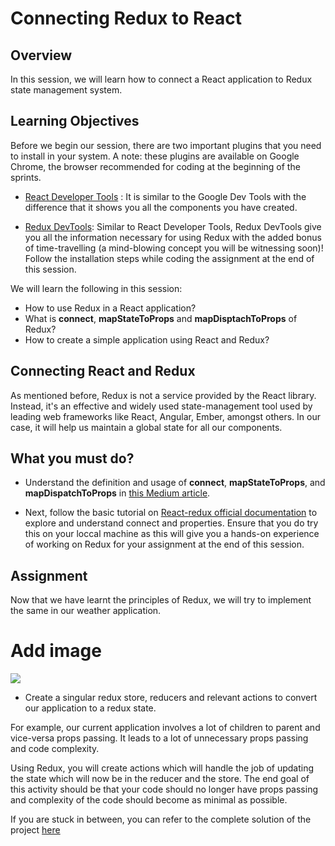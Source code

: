 # **Connecting Redux to React**

## Overview

In this session, we will learn how to connect a React application to Redux state management system.

## Learning Objectives

Before we begin our session, there are two important plugins that you need to install in your system. A note: these plugins are available on Google Chrome, the browser recommended for coding at the beginning of the sprints.

- [React Developer Tools](https://chrome.google.com/webstore/detail/react-developer-tools/fmkadmapgofadopljbjfkapdkoienihi?hl=en) : It is similar to the Google Dev Tools with the difference that it shows you all the components you have created.

- [Redux DevTools](https://github.com/zalmoxisus/redux-devtools-extension): Similar to React Developer Tools, Redux DevTools give you all the information necessary for using Redux with the added bonus of time-travelling (a mind-blowing concept you will be witnessing soon)! Follow the installation steps while coding the assignment at the end of this session.


We will learn the following in this session:

- How to use Redux in a React application?
- What is **connect**, **mapStateToProps** and **mapDisptachToProps** of Redux?
- How to create a simple application using React and Redux?


## Connecting React and Redux

As mentioned before, Redux is not a service provided by the React library. Instead, it's an effective and widely used state-management tool used by leading web frameworks like React, Angular, Ember, amongst others. In our case, it will help us maintain a global state for all our components.

## What you must do?

- Understand the definition and usage of **connect**, **mapStateToProps**, and **mapDispatchToProps** in [this Medium article](https://medium.com/mofed/reduxs-mysterious-connect-function-526efe1122e4).

- Next, follow the basic tutorial on [React-redux official documentation](https://react-redux.js.org/introduction/basic-tutorial) to explore and understand connect and properties. Ensure that you do try this on your loccal machine as this will give you a hands-on experience of working on Redux for your assignment at the end of this session.


## Assignment

Now that we have learnt the principles of Redux, we will try to implement the same in our weather application.

# Add image
![](https://github.com/greyatom-school/the-minerva-project/raw/master/FEWD/sprint_5/images/assignment_532c.PNG)


- Create a singular redux store, reducers and relevant actions to convert our application to a redux state.

For example, our current application involves a lot of children to parent and vice-versa props passing. It leads to a lot of unnecessary props passing and code complexity.

Using Redux, you will create actions which will handle the job of updating the state which will now be in the reducer and the store. The end goal of this activity should be that your code should no longer have props passing and complexity of the code should become as minimal as possible.


If you are stuck in between, you can refer to the complete solution of the project [here](https://drive.google.com/file/d/1Vz5sE-WSGU0IXFlJ1NydmQ9lMdXGlhlu/view?usp=sharing)

